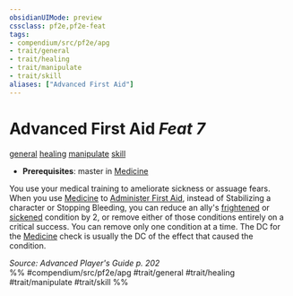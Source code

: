 ```yaml
---
obsidianUIMode: preview
cssclass: pf2e,pf2e-feat
tags:
- compendium/src/pf2e/apg
- trait/general
- trait/healing
- trait/manipulate
- trait/skill
aliases: ["Advanced First Aid"]
---
```

# Advanced First Aid  *Feat 7*  
[general](rules/traits/general.md "General Feat Trait")  [healing](rules/traits/healing.md "Healing Effect Trait")  [manipulate](rules/traits/manipulate.md "Manipulate General Trait")  [skill](rules/traits/skill.md "Skill Feat Trait")  

- **Prerequisites**: master in [Medicine](compendium/skills.md#Medicine)

You use your medical training to ameliorate sickness or assuage fears. When you use [Medicine](compendium/skills.md#Medicine) to [Administer First Aid](rules/actions/administer-first-aid.md), instead of Stabilizing a character or Stopping Bleeding, you can reduce an ally's [frightened](rules/conditions.md#Frightened) or [sickened](rules/conditions.md#Sickened) condition by 2, or remove either of those conditions entirely on a critical success. You can remove only one condition at a time. The DC for the [Medicine](compendium/skills.md#Medicine) check is usually the DC of the effect that caused the condition.

*Source: Advanced Player's Guide p. 202*  
%% #compendium/src/pf2e/apg #trait/general #trait/healing #trait/manipulate #trait/skill %%